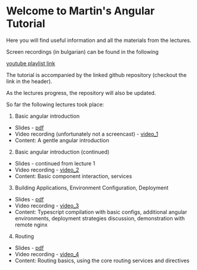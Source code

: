 # Welcome to Martin's Angular Tutorial

Here you will find useful information and all the materials from the lectures.

Screen recordings (in bulgarian) can be found in the following

[youtube playlist link](https://www.youtube.com/watch?v=PJpzRJOzJ-w&list=PLqavB222LKn4zqH5fIH6mwkpOyxB75FXh)

The tutorial is accompanied by the linked github repository (checkout the link in the header).

As the lectures progress, the repository will also be updated.

So far the following lectures took place:
1. Basic angular introduction
 * Slides - [pdf](slides/lecture1.pdf)
 * Video recording (unfortunately not a screencast) - [video_1](https://www.youtube.com/watch?v=2htMrPe4KFU&index=1&list=PLqavB222LKn4zqH5fIH6mwkpOyxB75FXh)
 * Content: A gentle angular introduction

2. Basic angular introduction (continued)
 * Slides - continued from lecture 1
 * Video recording - [video_2](https://www.youtube.com/watch?v=PJpzRJOzJ-w&list=PLqavB222LKn4zqH5fIH6mwkpOyxB75FXh&index=2)
 * Content: Basic component interaction, services

3. Building Applications, Environment Configuration, Deployment
 * Slides - [pdf](slides/lecture2.pdf)
 * Video recording - [video_3](https://www.youtube.com/watch?v=yApcdxWlcNg&list=PLqavB222LKn4zqH5fIH6mwkpOyxB75FXh&index=3)
 * Content: Typescript compilation with basic configs, additional angular environments, deployment strategies discussion, demonstration with remote nginx

4. Routing
 * Slides - [pdf](slides/lecture3.pdf)
 * Video recording - [video_4](https://youtu.be/gK2sshXXSZk)
 * Content: Routing basics, using the core routing services and directives